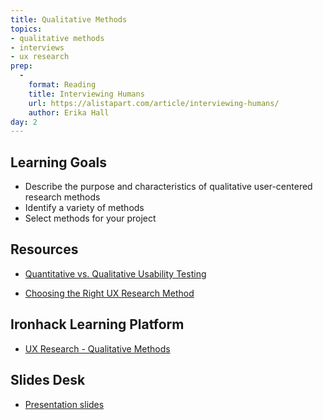 ```yaml
---
title: Qualitative Methods
topics: 
- qualitative methods
- interviews
- ux research
prep:
  -
    format: Reading
    title: Interviewing Humans
    url: https://alistapart.com/article/interviewing-humans/
    author: Erika Hall
day: 2
---
```


Learning Goals
--------------

- Describe the purpose and characteristics of qualitative user-centered research methods
- Identify a variety of methods
- Select methods for your project

Resources
---------
- [Quantitative vs. Qualitative Usability Testing](https://www.nngroup.com/articles/quant-vs-qual/)

- [Choosing the Right UX Research Method](https://uxmastery.com/choosing-right-ux-research-method/)


Ironhack Learning Platform
--------------------------
- [UX Research - Qualitative Methods](http://materials.ironhack.com/s/HkPggTACX)


Slides Desk
-----------
- [Presentation slides](https://docs.google.com/presentation/d/1ZDuiZmj4J35ObMpeNA9ldHupwrt-sqSUJxrRtRBqHBI/edit#slide=id.g4123adfa1f_2_50)
